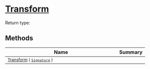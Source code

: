 # [Transform](./RealisticImageGenerator-100663699.md)


Return type:
## Methods

| Name | Summary | 
| --- | --- | 
| <sub>[Transform](./RealisticImageGenerator-100663699.md) ( [`Signature`](./../../Signature.md) )</sub><img width=200/>| <sub></sub>| <br>



